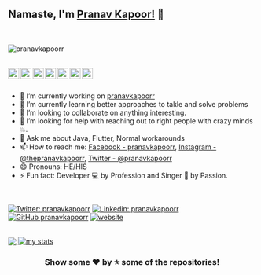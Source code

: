 ## Namaste, I'm [Pranav Kapoor!](https://pranavkapoorr.github.io/)  :pray:
<br/>
<p align="left"> <img src="https://komarev.com/ghpvc/?username=pranavkapoorr&label=Views&color=blue&style=plastic" alt="pranavkapoorr" /> </p>
<br/>

<a href="https://twitter.com/pranavkapoorr">
  <img align="left" alt="Pranav's Twitter" width="22px" src="https://cdn.jsdelivr.net/npm/simple-icons@v3/icons/twitter.svg" />
</a>
<a href="https://linkedin.com/in/pranavkapoorr">
  <img align="left" alt="Pranav's Linkdein" width="22px" src="https://cdn.jsdelivr.net/npm/simple-icons@v3/icons/linkedin.svg" />
</a>
<a href="https://github.com/pranavkapoorr">
  <img align="left" alt="Pranav's Github" width="22px" src="https://cdn.jsdelivr.net/npm/simple-icons@v3/icons/github.svg" />
</a>
<a href="https://t.me/pranavkapoorr">
  <img align="left" alt="Pranav's Telegram" width="22px" src="https://cdn.jsdelivr.net/npm/simple-icons@v3/icons/telegram.svg" />
</a>
<a href="https://instagram.com/thepranavkapoorr/">
  <img align="left" alt="Pranav's Instagram" width="22px" src="https://cdn.jsdelivr.net/npm/simple-icons@v3/icons/instagram.svg" />
</a>
<a href="https://www.facebook.com/pranavkapoorr/">
  <img align="left" alt="Pranav's Facebook" width="22px" src="https://cdn.jsdelivr.net/npm/simple-icons@v3/icons/facebook.svg" />
</a>
<a href="https://www.youtube.com/pranavkapoorr/">
  <img align="left" alt="Pranav's Youtube" width="22px" src="https://cdn.jsdelivr.net/npm/simple-icons@v3/icons/youtube.svg" />
</a>

<br/>
<br/>

- 🔭 I’m currently working on [pranavkapoorr](https://pranavkapoorr.github.io/)
- 🌱 I’m currently learning better approaches to takle and solve problems
- 👯 I’m looking to collaborate on anything interesting.
- 🤔 I’m looking for help with reaching out to right people with crazy minds :collision:.
- 💬 Ask me about Java, Flutter, Normal workarounds
- 📫 How to reach me: [Facebook - pranavkapoorr](https://facebook.com/thepranavkapoorr), [Instagram - @thepranavkapoorr](https://instagram.com/thepranavkapoorr), [Twitter - @pranavkapoorr](https://twitter.com/pranavkapoorr)
- 😄 Pronouns: HE/HIS
- ⚡ Fun fact: Developer :computer: by Profession and Singer :microphone: by Passion.

<br/>

[![Twitter: pranavkapoorr](https://img.shields.io/twitter/follow/pranavkapoorr?style=social)](https://twitter.com/pranavkapoorr)
[![Linkedin: pranavkapoorr](https://img.shields.io/badge/-pranavkapoorr-blue?style=flat-square&logo=Linkedin&logoColor=white&link=https://www.linkedin.com/in/pranavkapoorr/)](https://www.linkedin.com/in/pranavkapoorr/)
[![GitHub pranavkapoorr](https://img.shields.io/github/followers/pranavkapoorr?label=follow&style=social)](https://github.com/pranavkapoorr)
[![website](https://img.shields.io/badge/Profile-pranavkapoorr-2648ff?style=flat-square&logo=google-chrome)](https://pranavkapoorr.github.io/)

<br/>


<a href="https://github.com/pranavkapoorr">
  <img align="center" src="https://github-readme-stats.vercel.app/api/top-langs/?username=pranavkapoorr&theme=light&layout=compact&langs_count=10" />
</a>
<a href="https://github.com/pranavkapoorr">
 <img align="center" src="https://github-readme-stats.vercel.app/api?username=pranavkapoorr&show_icons=true&theme=light&count_private=true&include_all_commits=true&line_height=27" alt="my stats"/>
</a>
<br/>

<div align="center">

### Show some ❤️ by  :star: some of the repositories!

</div>

